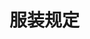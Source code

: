 # 服装规定
<sc-dc />
<br />
<dialog>
# What are you wearing to the company year-end party?
## Is there a dress code?
# Yes. HR sent out an email this morning. The dress code is semi-formal.
## Should I wear a [tuxedo/n.]?
# No, that would be [overdressing/v./2].
A dark suit and a nice tie are enough.
## What are you wearing?
# Most of my clothes are [business casual/n.].
I'm planning to rent a [cocktail dress/n.].
## Why don't you just buy one?
# I only plan to wear it once.
## I see. Have a nice weekend.
# You too. Bye.
</dialog>
